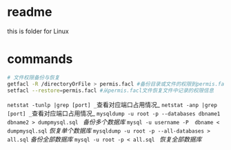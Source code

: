 # readme
this is folder for Linux
# commands
```bash
# 文件权限备份与恢复
getfacl -R /directoryOrFile > permis.facl #备份目录或文件的权限到permis.facl
setfacl --restore=permis.facl #从permis.facl文件恢复文件中记录的权限信息
```
`netstat -tunlp |grep [port] _`查看对应端口占用情况_
`netstat -anp |grep [port] _`查看对应端口占用情况_
`mysqldump -u root -p --databases dbname1 dbname2 > dumpmysql.sql ` _备份多个数据库_
`mysql -u username -P  dbname < dumpmysql.sql` _恢复单个数据库_
`mysqldump -u root -p --all-databases > all.sql` _备份全部数据库_
`mysql -u root -p < all.sql ` _恢复全部数据库_



